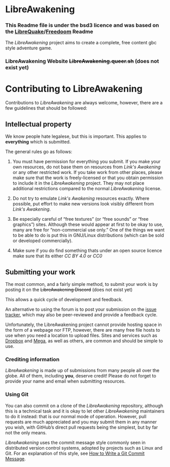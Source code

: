 # LibreAwakening
### This Readme file is under the bsd3 licence and was based on the [LibreQuake](https://github.com/MissLavender-LQ/LibreQuake)/[Freedoom](https://github.com/freedoom/freedoom) Readme

The *LibreAwakening* project aims to create a complete, free content gbc style adventure game.

### LibreAwakening Website ~~LibreAwakening.queer.sh~~ (does not exist yet)


# Contributing to LibreAwakening

Contributions to *LibreAwakening* are always welcome, however, there are a few guidelines that should be followed:

## Intellectual property

We know people hate legalese, but this is important. This applies to **everything** which is submitted.

The general rules go as follows:

  1. You must have permission for everything you submit. If you make your own resources, do not base them on resources from *Link's Awakening* or any other restricted work. If you take work from other places, please make sure that the work is freely-licensed or that you obtain permission to include it in the *LibreAwakening* project. They may not place additional restrictions compared to the normal *LibreAwakening* license.

  2. Do not try to emulate *Link's Awakening* resources exactly. Where possible, put effort to make new versions look visibly different from *Link's Awakening*.

  3. Be especially careful of “free textures” (or “free sounds” or “free graphics”) sites.  Although these would appear at first to be okay to use, many are free for “non-commercial use only.” One of the things we want to be able to do is put this in GNU/Linux distributions (which can be sold or developed commercially).

  4. Make sure if you do find something thats under an open source licence make sure that its either *CC BY 4.0* or *CC0*


## Submitting your work

The most common, and a fairly simple method, to submit your work is by posting it on the ~~LibreAwakening Discord~~ (does not exist yet)

This allows a quick cycle of development and feedback.

An alternative to using the forum is to post your submission on the [issue tracker](https://github.com/MissLavender-LQ/LibreAwakening/issues), which may also be peer-reviewed and provide a feedback cycle.

Unfortunately, the LibreAwakening project cannot provide hosting space in the form of a webpage nor FTP, however, there are many free file hosts to use when you need a location to upload files. Sites and services such as [Dropbox](https://www.dropbox.com/) and [Mega](https://mega.co.nz/), as well as others, are common and should be simple to use.

### Crediting information

*LibreAwakening* is made up of submissions from many people all over the globe. All of them, including **you**, deserve credit! Please do not forget to provide your name and email when submitting resources.

### Using Git

You can also commit on a clone of the *LibreAwakening* repository, although this is a technical task and it is okay to let other *LibreAwakening* maintainers to do it instead: that is our normal mode of operation. However, pull requests are much appreciated and you may submit them in any manner you wish, with GitHub’s direct pull requests being the simplest, but by far not the only means.

*LibreAwakening* uses the commit message style commonly seen in distributed version control systems, adopted by projects such as Linux and Git. For an explanation of this style, see [How to Write a Git Commit Message](https://chris.beams.io/posts/git-commit/).
